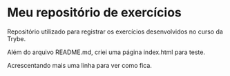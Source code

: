 # Meu repositório de exercícios

Repositório utilizado para registrar os exercícios desenvolvidos no curso da Trybe.

Além do arquivo README.md, criei uma página index.html para teste.

Acrescentando mais uma linha para ver como fica.
